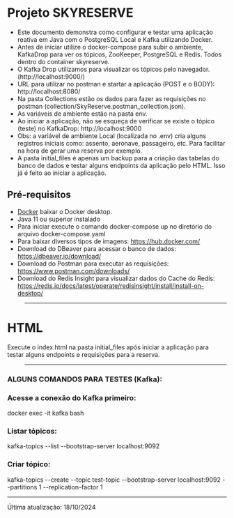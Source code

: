 # Projeto SKYRESERVE

- Este documento demonstra como configurar e testar uma aplicação reativa em Java com o PostgreSQL Local e Kafka utilizando Docker.
- Antes de iniciar utilize o docker-compose para subir o ambiente, KafkaDrop para ver os tópicos, ZooKeeper, PostgreSQL e Redis. Todos dentro do container skyreserve.
- O Kafka Drop utilizamos para visualizar os tópicos pelo navegador. (http://localhost:9000/)
- URL para utilizar no postman e startar a aplicação (POST e o BODY): http://localhost:8080/
- Na pasta Collections estão os dados para fazer as requisições no postman (collection/SkyReserve.postman_collection.json). 
- As variáveis de ambiente estão na pasta env.
- Ao iniciar a aplicação, não se esqueça de verificar se existe o tópico (teste) no KafkaDrop: http://localhost:9000
- Obs: a variável de ambiente Local (localizada no .env) cria alguns registros iniciais como: assento, aeronave, passageiro, etc. Para facilitar na hora de gerar uma reserva por exemplo.
- A pasta initial_files é apenas um backup para a criação das tabelas do banco de dados e testar alguns endpoints da aplicação pelo HTML. Isso já é feito ao iniciar a aplicação.

## Pré-requisitos

- [Docker](https://docs.docker.com/get-docker/) baixar o Docker desktop.
- Java 11 ou superior instalado
- Para iniciar execute o comando docker-compose up no diretório do arquivo docker-compose.yaml
- Para baixar diversos tipos de imagens: https://hub.docker.com/
- Download do DBeaver para acessar o banco de dados: https://dbeaver.io/download/
- Download do Postman para executar as requisições: https://www.postman.com/downloads/
- Download do Redis Insight para visualizar dados do Cache do Redis: https://redis.io/docs/latest/operate/redisinsight/install/install-on-desktop/

>------------------------------------------------------------------------------------------------------------------------------
# HTML
Execute o index.html na pasta initial_files após iniciar a aplicação para testar alguns endpoints e requisições para a reserva.

>------------------------------------------------------------------------------------------------------------------------------
### ALGUNS COMANDOS PARA TESTES (Kafka):

### Acesse a conexão do Kafka primeiro:
docker exec -it kafka bash

### Listar tópicos:
kafka-topics --list --bootstrap-server localhost:9092

### Criar tópico:
kafka-topics --create --topic test-topic --bootstrap-server localhost:9092 --partitions 1 --replication-factor 1

------------------------------------------------------------------------------------------------------------------------------

Última atualização: 18/10/2024
